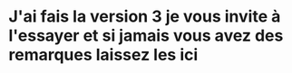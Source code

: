 # J'ai fais la version 3 je vous invite à l'essayer et si jamais vous avez des remarques laissez les ici
